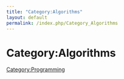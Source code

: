```yaml
---
title: "Category:Algorithms"
layout: default
permalink: /index.php/Category_Algorithms
---
```


# Category:Algorithms

[Category:Programming](Category_Programming)